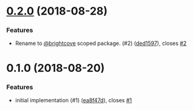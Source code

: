 <a name="0.2.0"></a>
# [0.2.0](https://github.com/brightcove/react-brightcove-player/compare/v0.1.0...v0.2.0) (2018-08-28)

### Features

* Rename to [@brightcove](https://github.com/brightcove) scoped package. (#2) ([ded1597](https://github.com/brightcove/react-brightcove-player/commit/ded1597)), closes [#2](https://github.com/brightcove/react-brightcove-player/issues/2)

<a name="0.1.0"></a>
# 0.1.0 (2018-08-20)

### Features

* initial implementation (#1) ([ea8f47d](https://github.com/brightcove/react-brightcove-player/commit/ea8f47d)), closes [#1](https://github.com/brightcove/react-brightcove-player/issues/1)

